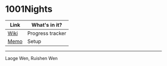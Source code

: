 # 1001Nights

Link  | What's in it?
--- | ---
[Wiki](https://docs.google.com/document/d/1YSxGGIk29iww6ZpPR3aWfIy753Fpe6OGNC6jzsKKgYw/edit?ts=59c15589]) | Progress tracker
[Memo](https://docs.google.com/document/d/1g2pksi9znq1IhRylcKzADmQJHMsNUaLCdTKe1nPRrD0/edit#heading=h.bn59eai984oo) | Setup
---

Laoge Wen, Ruishen Wen
